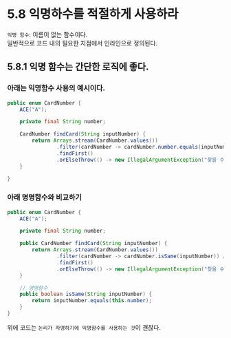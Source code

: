 # 5.8 익명하수를 적절하게 사용하라

`익명 함수`: 이름이 없는 함수이다.<br>
일반적으로 코드 내의 필요한 지점에서 인라인으로 정의된다.

## 5.8.1 익명 함수는 간단한 로직에 좋다.

### 아래는 익명함수 사용의 예시이다.

```java
public enum CardNumber {
    ACE("A");

    private final String number;

    CardNumber findCard(String inputNumber) {
        return Arrays.stream(CardNumber.values())
                .filter(cardNumber -> cardNumber.number.equals(inputNumber)) // 익명함수
                .findFirst()
                .orElseThrow(() -> new IllegalArgumentException("찾을 수 없는 카드넘버입니다."));
    }

}
```

### 아래 명명함수와 비교하기

```java
public enum CardNumber {
    ACE("A");

    private final String number;

    public CardNumber findCard(String inputNumber) {
        return Arrays.stream(CardNumber.values())
                .filter(cardNumber -> cardNumber.isSame(inputNumber)) //명명함수를 인수로 사용
                .findFirst()
                .orElseThrow(() -> new IllegalArgumentException("찾을 수 없는 카드넘버입니다."));
    }

    // 명명함수
    public boolean isSame(String inputNumber) {
        return inputNumber.equals(this.number);
    }
}
```

위에 코드는 `논리가 자명하기에 익명함수를 사용하는 것`이 괜찮다.
